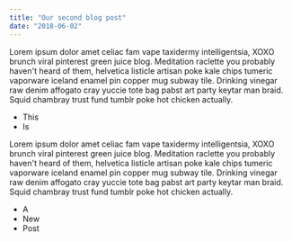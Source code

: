 ```yaml
---
title: "Our second blog post"
date: "2018-06-02"
---
```


Lorem ipsum dolor amet celiac fam vape taxidermy intelligentsia, XOXO brunch viral pinterest green juice blog. Meditation raclette you probably haven't heard of them, helvetica listicle artisan poke kale chips tumeric vaporware iceland enamel pin copper mug subway tile. <!---- end ----> Drinking vinegar raw denim affogato cray yuccie tote bag pabst art party keytar man braid. Squid chambray trust fund tumblr poke hot chicken actually.

* This
* Is

Lorem ipsum dolor amet celiac fam vape taxidermy intelligentsia, XOXO brunch viral pinterest green juice blog. Meditation raclette you probably haven't heard of them, helvetica listicle artisan poke kale chips tumeric vaporware iceland enamel pin copper mug subway tile. Drinking vinegar raw denim affogato cray yuccie tote bag pabst art party keytar man braid. Squid chambray trust fund tumblr poke hot chicken actually.

* A
* New
* Post
